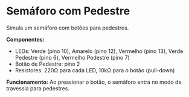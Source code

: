 # Semáforo com Pedestre

Simula um semáforo com botões para pedestres.

**Componentes:**
- LEDs: Verde (pino 10), Amarelo (pino 12), Vermelho (pino 13), Verde Pedestre (pino 6), Vermelho Pedestre (pino 7)
- Botão de Pedestre: pino 2
- Resistores: 220Ω para cada LED, 10kΩ para o botão (pull-down)

**Funcionamento:** Ao pressionar o botão, o semáforo entra no modo de travessia para pedestres.
